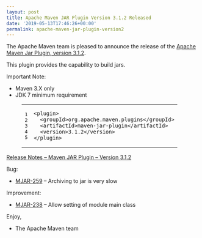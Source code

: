 ```yaml
---
layout: post
title: Apache Maven JAR Plugin Version 3.1.2 Released
date: '2019-05-13T17:46:26+00:00'
permalink: apache-maven-jar-plugin-version2
---
```

<div class="entry-content"><p>The Apache Maven team is pleased to announce the release of the
  <a href="https://maven.apache.org/plugins/maven-jar-plugin/">Apache Maven Jar Plugin, version 3.1.2</a>.</p>

  <p>This plugin provides the capability to build jars.</p>

  <p>Important Note:</p>

  <ul>
    <li>Maven 3.X only</li>
    <li>JDK 7 minimum requirement</li>
  </ul>


  <figure class='code'><figcaption><span></span></figcaption><div class="highlight"><table><tr><td class="gutter"><pre class="line-numbers"><span class='line-number'>1</span>
<span class='line-number'>2</span>
<span class='line-number'>3</span>
<span class='line-number'>4</span>
<span class='line-number'>5</span>
</pre></td><td class='code'><pre><code class='xml'><span class='line'><span class="nt">&lt;plugin&gt;</span>
</span><span class='line'>  <span class="nt">&lt;groupId&gt;</span>org.apache.maven.plugins<span class="nt">&lt;/groupId&gt;</span>
</span><span class='line'>  <span class="nt">&lt;artifactId&gt;</span>maven-jar-plugin<span class="nt">&lt;/artifactId&gt;</span>
</span><span class='line'>  <span class="nt">&lt;version&gt;</span>3.1.2<span class="nt">&lt;/version&gt;</span>
</span><span class='line'><span class="nt">&lt;/plugin&gt;</span>
</span></code></pre></td></tr></table></div></figure>




  <!-- more -->


  <p><a href="https://issues.apache.org/jira/secure/ReleaseNote.jspa?projectId=12317526&amp;version=12344629">Release Notes &ndash; Maven JAR Plugin &ndash; Version 3.1.2</a></p>

  <p>Bug:</p>

  <ul>
    <li><a href="https://issues.apache.org/jira/browse/MJAR-259">MJAR-259</a> &ndash; Archiving to jar is very slow</li>
  </ul>


  <p>Improvement:</p>

  <ul>
    <li><a href="https://issues.apache.org/jira/browse/MJAR-238">MJAR-238</a> &ndash; Allow setting of module main class</li>
  </ul>


  <p>Enjoy,</p>

  <ul>
    <li>The Apache Maven team</li>
  </ul>

</div>

